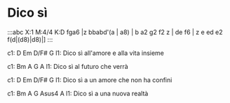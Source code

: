 ---
---

# Dico sì

:::abc
X:1
M:4/4
K:D
fga6 |z bbabd'(a | a8) | b a2 g2 f2 z | de f6 | z e ed e2 f(d|(d8)|d8)|]
:::


c1: D       Em     D/F#          G
l1: Dico sì    all'amore e alla vita insieme

c1: Bm       A      G          A
l1: Dico sì    al futuro che verrà

c1: D       Em     D/F#          G
l1: Dico sì    a un amore che non ha confini

c1: Bm       A      G        Asus4  A
l1: Dico sì    a una nuova realtà

